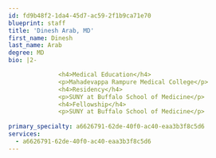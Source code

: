 ```yaml
---
id: fd9b48f2-1da4-45d7-ac59-2f1b9ca71e70
blueprint: staff
title: 'Dinesh Arab, MD'
first_name: Dinesh
last_name: Arab
degree: MD
bio: |2-

              <h4>Medical Education</h4>
              <p>Mahadevappa Rampure Medical College</p>
              <h4>Residency</h4>
              <p>SUNY at Buffalo School of Medicine</p>
              <h4>Fellowship</h4>
              <p>SUNY at Buffalo School of Medicine</p>
          
primary_specialty: a6626791-62de-40f0-ac40-eaa3b3f8c5d6
services:
  - a6626791-62de-40f0-ac40-eaa3b3f8c5d6
---
```

